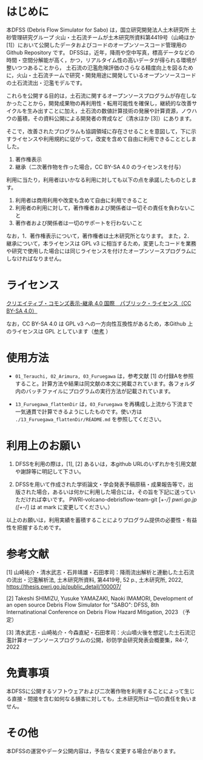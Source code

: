 
# はじめに

本DFSS (Debris Flow Simulator for Sabo) は，国立研究開発法人土木研究所 土砂管理研究グループ 火山・土石流チームが土木研究所資料第4419号（山崎ほか [1]）において公開したデータおよびコードのオープンソースコード管理用の Github Repository です。
DFSSは，近年，降雨や空中写真，標高データなどの時間・空間分解能が高く，かつ，リアルタイム性の高いデータが得られる環境が整いつつあることから，
土石流の氾濫危険評価のさらなる精度向上を図るために，火山・土石流チームで研究・開発用途に開発しているオープンソースコードの土石流流出・氾濫モデルです。

これらを公開する目的は，土石流に関するオープンソースプログラムが存在しなかったことから，開発成果物の再利用性・転用可能性を確保し，継続的な改善サイクルを生み出すことに加え，土石流の数値計算技術の発展や計算資源，ノウハウの蓄積，その資料公開による開発者の育成など（清水ほか [3]）にあります。

そこで，改善されたプログラムも協調領域に存在させることを意図して，下に示すライセンスや利用規約に従がって，改変を含めて自由に利用できることとしました。

1. 著作権表示
2. 継承（二次著作物を作った場合，CC BY-SA 4.0 のライセンスを付与）

利用に当たり，利用者はいかなる利用に対しても以下の点を承諾したものとします。

1. 利用者は商用利用や改変も含めて自由に利用できること
2. 利用者の利用に対して，著作権者および関係者は一切その責任を負わないこと
3. 著作者および関係者は一切のサポートを行わないこと



なお，1．著作権表示について，著作権者は土木研究所となります。
また，2．継承について，本ライセンスは GPL v3 に相当するため，変更したコードを業務や研究で使用した場合には同じライセンスを付けたオープンソースプログラムにしなければなりません。


# ライセンス

[クリエイティブ・コモンズ表示-継承 4.0 国際　パブリック・ライセンス（CC BY-SA 4.0）](https://creativecommons.org/licenses/by-sa/4.0/deed.ja)

なお，CC BY-SA 4.0 は GPL v3 への一方向性互換性があるため，本Github 上のライセンスは GPL としています（[参考](https://creativecommons.jp/2016/01/25/cc-by-sa-%EF%BC%88%E8%A1%A8%E7%A4%BA-%E7%B6%99%E6%89%BF%EF%BC%89-4-0%E3%81%8B%E3%82%89gpl-v3%E3%81%B8%E3%81%AE%E4%B8%80%E6%96%B9%E5%90%91%E3%81%AE%E4%BA%92%E6%8F%9B%E3%81%8C%E5%AE%9F%E7%8F%BE/) ）



# 使用方法

+ `01_Terauchi, 02_Arimura, 03_Furuegawa` は，参考文献 [1] の付録Aを参照すること。計算方法や結果は同文献の本文に掲載されています。各フォルダ内のバッチファイルにプログラムの実行方法が記載されています。

+ `13_Furuegawa_flattenDir` は，`03_Furuegawa` を再構成し上流から下流まで一気通貫で計算できるようにしたものです。使い方は `./13_Furuegawa_flattenDir/README.md` を参照してください。


# 利用上のお願い

1. DFSSを利用の際は，[1], [2] あるいは，本github URLのいずれかを引用文献や謝辞等に明記して下さい。

2. DFSSを用いて作成された学術論文・学会発表予稿原稿・成果報告等で，出版された場合，あるいは何かに利用した場合には，その旨を下記に送っていただければ幸いです。
    PWRI-volcano-debrisflow-team-git [+-*/] pwri.go.jp ([+-*/] は at mark に変更してください。）


以上のお願いは，利用実績を蓄積することによりプログラム提供の必要性・有益性を把握するためです。



# 参考文献

[1] 山崎祐介・清水武志・石井靖雄・石田孝司：降雨流出解析と連動した土石流の流出・氾濫解析法, 土木研究所資料, 第4419号, 52 p., 土木研究所, 2022, https://thesis.pwri.go.jp/public_detail/100007/

[2] Takeshi SHIMIZU, Yusuke YAMAZAKI, Naoki IMAMORI, Development of an open source Debris Flow Simulator for "SABO": DFSS, 8th Internatinational Conference on Debris Flow Hazard Mitigation, 2023 （予定）

[3] 清水武志・山崎祐介・今森直紀・石田孝司：火山噴火後を想定した土石流氾濫計算オープンソースプログラムの公開，砂防学会研究発表会概要集，R4-7, 2022



# 免責事項

本DFSSに公開するソフトウェアおよび二次著作物を利用することによって生じる直接・間接を含む如何なる損害に対しても，土木研究所は一切の責任を負いません。


# その他

本DFSSの運営やデータ公開内容は，予告なく変更する場合があります。

